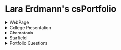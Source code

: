 # Lara Erdmann's csPortfolio
<details>
 <summary>WebPage</summary>
 *WebPage[here](https://erdmannl.github.io/calvin/CalvinTheCat.html)
 [I'm an inline-style link](https://www.google.com)
 
 In this project my goal was to create an aesthetically pleasing and clean cut webpage. I enjoyed working with the html and the css, as I don't usually spend much time coding in these languages. The hardest part was finding out a way to make the image flip when the mouse goes over it.
</details>

<details>
 <summary>College Presentation</summary> 
* U of M CS Presentation[here](https://docs.google.com/presentation/d/e/2PACX-1vTZek2lQ7Txn6jkje4JWAWMJb9cbUNHL4Q0ngFRjaAl3cH6w1VBKqrqF_9mtU1TE0mAaK-gDh9VEwfv/pub?start=true&loop=true&delayms=10000)
I had a lot of fun making and giving my presentation on the Universtiy of Minnesota's computer science department. I love the school and enjoyed the opportunity to learn more about the school and get an even better feel for all that I will be experiencing the next few years. 
 </details>

<details>
 <summary>Chemotaxis</summary>
* Chemotaxis[here](https://erdmannl.github.io/chemotaxis4/)
 In this lab too I encountered problems with loading different images in Java. The solution that I came up with was adding a parameter for a PImage in one of my constructors, which then allowed me to use an image of my cats face as an object. 
 </details>
 
<details>
 <summary>Starfield</summary>
* Starfield[here](https://erdmannl.github.io/starfield5/)
 My knowledge of interfaces and understanding of how helpful thier methods can be grew signifcantly during this lab. I learned how map works and was able to use it to create the appearance of 3d movement in 2d and also adjust speed of movement depending on the y-position of the mouse.
 </details>
 
<details>
 <summary>Portfolio Questions</summary>
 1) can be found above in project dropdowns
 2) I am proud of my problem solving and also creativity. These types of projects do not come very naturally to me and it takes a lot of thinking to get an idea of an original and different project. When attempting to carry out these ideas there is always something that doesn't work as I'd hoped and I need to find a way to fix it or find a new way to do it. 
 3)An example of the creativity would be my ligthning lab and the flying image on the side 
 ```java
 function draw() {
  background(sky);
  image(ftn, 250, (mouseY-190));
  text('The Fifteen Percent', 175, 175);
```
 An example of the problem solving would be in the chemotaxis lab and adding a fourth parameter in the constructor
 ```java
   Bac(int x, int y, PImage p) {
    this.x=x;
    this.y=y;
    cat = p;
    image(cat, x,y);
  }
 ```
 4)The most significant hurdle was probably my lightning lab and trying to figure out what was causing the issue in the code. After a lot of digging and searching for the problem I decided to try in JavaScript which worked a lot better and allowed me to make my code look the way I had hoped. 
 6) The problem that I had with my lightning lab was fized by a collaborative effort with Dr. R in being able to find the mistakes and look for ways to make it function better. With the same project I individually recreated the program in javascript and was able to make it execute properly. 

```java

 class OddballParticle implements particle {
  double x, y, speed;
  float colr;

  OddballParticle() {
    x=1;
    y=height/2;
  }
  void move() {
    x+=2;
    y+=Math.sin(x)*50;

    if (x>600) {
      x=0;
      y=height/2;
    }

    colr=map(mouseX, 0, width, 10, 590);
  }

  void show() {
    fill(255, 0, colr);
    ellipse((float)x, (float)y, 10, 10);
  }
}
```
